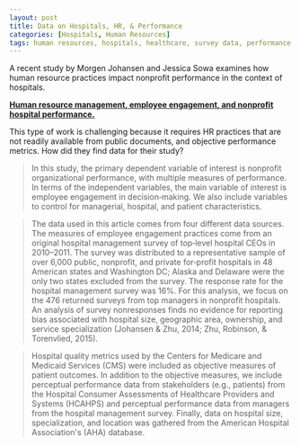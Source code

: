 ```yaml
---
layout: post
title: Data on Hospitals, HR, & Performance
categories: [Hospitals, Human Resources]
tags: human resources, hospitals, healthcare, survey data, performance
---
```


A recent study by Morgen Johansen and Jessica Sowa examines how human resource practices impact nonprofit performance in the context of hospitals.

[**Human resource management, employee engagement, and nonprofit hospital performance.**](https://onlinelibrary.wiley.com/doi/full/10.1002/nml.21352)

This type of work is challenging because it requires HR practices that are not readily available from public documents, and objective performance metrics. How did they find data for their study?

> In this study, the primary dependent variable of interest is nonprofit organizational performance, with multiple measures of performance. In terms of the independent variables, the main variable of interest is employee engagement in decision‐making. We also include variables to control for managerial, hospital, and patient characteristics.

> The data used in this article comes from four different data sources. The measures of employee engagement practices come from an original hospital management survey of top‐level hospital CEOs in 2010–2011. The survey was distributed to a representative sample of over 6,000 public, nonprofit, and private for‐profit hospitals in 48 American states and Washington DC; Alaska and Delaware were the only two states excluded from the survey. The response rate for the hospital management survey was 16%. For this analysis, we focus on the 476 returned surveys from top managers in nonprofit hospitals. An analysis of survey nonresponses finds no evidence for reporting bias associated with hospital size, geographic area, ownership, and service specialization (Johansen & Zhu, 2014; Zhu, Robinson, & Torenvlied, 2015).

> Hospital quality metrics used by the Centers for Medicare and Medicaid Services (CMS) were included as objective measures of patient outcomes. In addition to the objective measures, we include perceptual performance data from stakeholders (e.g., patients) from the Hospital Consumer Assessments of Healthcare Providers and Systems (HCAHPS) and perceptual performance data from managers from the hospital management survey. Finally, data on hospital size, specialization, and location was gathered from the American Hospital Association's (AHA) database.
